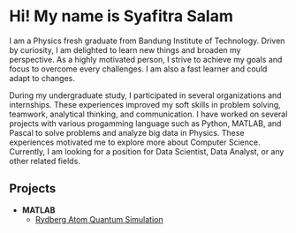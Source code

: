 # Hi! My name is Syafitra Salam

I am a Physics fresh graduate from Bandung Institute of Technology. Driven by curiosity, I am delighted to learn new things and broaden my perspective. As a highly motivated person, I strive to achieve my goals and focus to overcome every challenges. I am also a fast learner and could adapt to changes.

During my undergraduate study, I participated in several organizations and internships. These experiences improved my soft skills in problem solving, teamwork, analytical thinking, and communication. I have worked on several projects with various progamming language such as Python, MATLAB, and Pascal to solve problems and analyze big data in Physics. These experiences motivated me to explore more about Computer Science. Currently, I am looking for a position for Data Scientist, Data Analyst, or any other related fields. 

## Projects
- **MATLAB**
  - [Rydberg Atom Quantum Simulation](https://github.com/safitrasalam/Quantum-Simulation-with-MATLAB)


<!--
**safitrasalam/safitrasalam** is a ✨ _special_ ✨ repository because its `README.md` (this file) appears on your GitHub profile.

Here are some ideas to get you started:

- 🔭 I’m currently working on ...
- 🌱 I’m currently learning ...
- 👯 I’m looking to collaborate on ...
- 🤔 I’m looking for help with ...
- 💬 Ask me about ...
- 📫 How to reach me: ...
- 😄 Pronouns: ...
- ⚡ Fun fact: ...
-->

